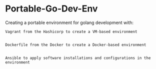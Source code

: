 # Portable-Go-Dev-Env
Creating a portable environment for golang development with:


	Vagrant from the Hashicorp to create a VM-based environment


	Dockerfile from the Docker to create a Docker-based environment


	Ansible to apply software installations and configurations in the environment
